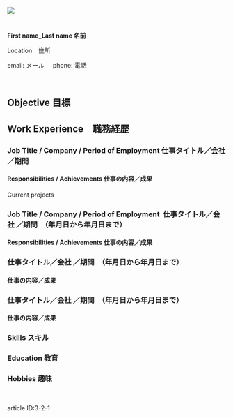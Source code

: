 <p>
  <a href="http://d16bx188ia89ok.cloudfront.net/audio/al_prez/res_template_070317.mp3"><img src="https://s3-ap-northeast-1.amazonaws.com/all-jp-1/img/icons/all/banner/menu_info_banner.png"></a>
</p>
<p>
  <img src="https://s3-eu-west-1.amazonaws.com/al-west-1/img/Al-Jun-17/blue_header_line.png" width="704" height="11">
</p>
<p>
  <strong>First name_Last name 名前　</strong>
</p>
<p>
  <span style="font-weight:400">Location　住所</span>
</p>
<p>
  <span style="font-weight:400">email:</span><span style="font-weight:400"> メール &nbsp;&nbsp;&nbsp;</span><span style="font-weight:400">&nbsp;phone: 電話</span>
</p>
<p>&nbsp;</p>
<h2>
  <strong>Objective 目標</strong>
</h2>
<h2>
  <strong>Work Experience　職務経歴</strong>
</h2>
<h3>
  <strong>Job Title / Company / Period of Employment 仕事タイトル／会社 </strong><strong>／期間</strong>
</h3>
<h4>
  <strong>Responsibilities / Achievements 仕事の内容／成果</strong>
</h4>
<p>
  <span style="font-weight:400">Current projects</span>
</p>
<h3>
  <strong>Job Title / Company / Period of Employment &nbsp;仕事タイトル／会社 </strong><strong>／期間　（年月日から年月日まで）</strong>
</h3>
<h4>
  <strong>Responsibilities / Achievements 仕事の内容／成果</strong>
</h4>
<h3>
  <strong>仕事タイトル／会社 </strong><strong>／期間　（年月日から年月日まで）</strong>
</h3>
<h4>
  <strong>仕事の内容／成果</strong>
</h4>
<h3>
  <strong>仕事タイトル／会社 </strong><strong>／期間　（年月日から年月日まで）</strong>
</h3>
<h4>
  <strong>仕事の内容／成果</strong>
</h4>
<h3>
  <strong>Skills スキル </strong>
</h3>
<h3>
  <strong>Education 教育</strong>
</h3>
<h3>
  <strong>Hobbies 趣味</strong>
</h3>
<p>&nbsp;</p>
<p>
  <span class="wysiwyg-font-size-small wysiwyg-color-red">article ID:3-2-1&nbsp;</span>
</p>
